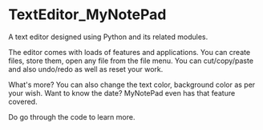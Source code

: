 # TextEditor_MyNotePad
A text editor designed using Python and its related modules. 

The editor comes with loads of features and applications. You can create files, store them, open any file from the file menu.
You can cut/copy/paste and also undo/redo as well as reset your work.


<p>What's more? You can also change the text color, background color as per your wish. Want to know the date? MyNotePad even has that feature covered.</p>
Do go through the code to learn more.
  
